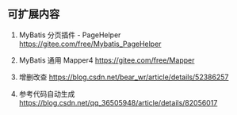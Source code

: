 ##  可扩展内容

1. MyBatis 分页插件 - PageHelper https://gitee.com/free/Mybatis_PageHelper
1. MyBatis 通用 Mapper4 https://gitee.com/free/Mapper

1. 增删改查 https://blog.csdn.net/bear_wr/article/details/52386257

1. 参考代码自动生成 https://blog.csdn.net/qq_36505948/article/details/82056017